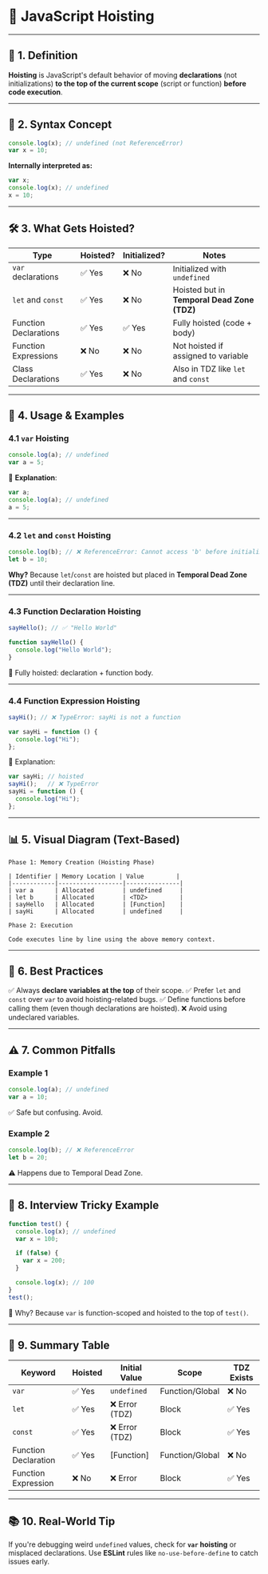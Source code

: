 # 🧠 JavaScript Hoisting

---

## 📘 1. Definition

**Hoisting** is JavaScript's default behavior of moving **declarations** (not initializations) **to the top of the current scope** (script or function) **before code execution**.

---

## 📐 2. Syntax Concept

```js
console.log(x); // undefined (not ReferenceError)
var x = 10;
```

**Internally interpreted as:**

```js
var x;
console.log(x); // undefined
x = 10;
```

---

## 🛠️ 3. What Gets Hoisted?

| Type                  | Hoisted? | Initialized? | Notes                                       |
| --------------------- | -------- | ------------ | ------------------------------------------- |
| `var` declarations    | ✅ Yes    | ❌ No         | Initialized with `undefined`                |
| `let` and `const`     | ✅ Yes    | ❌ No         | Hoisted but in **Temporal Dead Zone (TDZ)** |
| Function Declarations | ✅ Yes    | ✅ Yes        | Fully hoisted (code + body)                 |
| Function Expressions  | ❌ No     | ❌ No         | Not hoisted if assigned to variable         |
| Class Declarations    | ✅ Yes    | ❌ No         | Also in TDZ like `let` and `const`          |

---

## 🧪 4. Usage & Examples

### 4.1 `var` Hoisting

```js
console.log(a); // undefined
var a = 5;
```

🧠 **Explanation**:

```js
var a;
console.log(a); // undefined
a = 5;
```

---

### 4.2 `let` and `const` Hoisting

```js
console.log(b); // ❌ ReferenceError: Cannot access 'b' before initialization
let b = 10;
```

**Why?**
Because `let`/`const` are hoisted but placed in **Temporal Dead Zone (TDZ)** until their declaration line.

---

### 4.3 Function Declaration Hoisting

```js
sayHello(); // ✅ "Hello World"

function sayHello() {
  console.log("Hello World");
}
```

🧠 Fully hoisted: declaration + function body.

---

### 4.4 Function Expression Hoisting

```js
sayHi(); // ❌ TypeError: sayHi is not a function

var sayHi = function () {
  console.log("Hi");
};
```

🧠 Explanation:

```js
var sayHi; // hoisted
sayHi();   // ❌ TypeError
sayHi = function () {
  console.log("Hi");
};
```

---

## 📊 5. Visual Diagram (Text-Based)

```
Phase 1: Memory Creation (Hoisting Phase)

| Identifier | Memory Location | Value         |
|------------|------------------|---------------|
| var a      | Allocated        | undefined     |
| let b      | Allocated        | <TDZ>         |
| sayHello   | Allocated        | [Function]    |
| sayHi      | Allocated        | undefined     |

Phase 2: Execution

Code executes line by line using the above memory context.
```

---

## 🧱 6. Best Practices

✅ Always **declare variables at the top** of their scope.
✅ Prefer `let` and `const` over `var` to avoid hoisting-related bugs.
✅ Define functions before calling them (even though declarations are hoisted).
❌ Avoid using undeclared variables.

---

## ⚠️ 7. Common Pitfalls

### Example 1

```js
console.log(a); // undefined
var a = 10;
```

✅ Safe but confusing. Avoid.

### Example 2

```js
console.log(b); // ❌ ReferenceError
let b = 20;
```

⚠️ Happens due to Temporal Dead Zone.

---

## 🧩 8. Interview Tricky Example

```js
function test() {
  console.log(x); // undefined
  var x = 100;

  if (false) {
    var x = 200;
  }

  console.log(x); // 100
}
test();
```

🧠 Why?
Because `var` is function-scoped and hoisted to the top of `test()`.

---

## 🧾 9. Summary Table

| Keyword              | Hoisted | Initial Value | Scope           | TDZ Exists |
| -------------------- | ------- | ------------- | --------------- | ---------- |
| `var`                | ✅ Yes   | `undefined`   | Function/Global | ❌ No       |
| `let`                | ✅ Yes   | ❌ Error (TDZ) | Block           | ✅ Yes      |
| `const`              | ✅ Yes   | ❌ Error (TDZ) | Block           | ✅ Yes      |
| Function Declaration | ✅ Yes   | \[Function]   | Function/Global | ❌ No       |
| Function Expression  | ❌ No    | ❌ Error       | Block           | ✅ Yes      |

---

## 📚 10. Real-World Tip

If you're debugging weird `undefined` values, check for **`var` hoisting** or misplaced declarations. Use **ESLint** rules like `no-use-before-define` to catch issues early.
